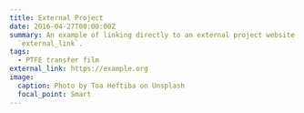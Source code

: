 ```yaml
---
title: External Project
date: 2016-04-27T00:00:00Z
summary: An example of linking directly to an external project website using
  `external_link`.
tags:
  - PTFE transfer film
external_link: https://example.org
image:
  caption: Photo by Toa Heftiba on Unsplash
  focal_point: Smart
---
```

